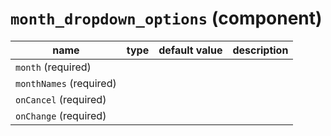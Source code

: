 # `month_dropdown_options` (component)

| name                    | type | default value | description |
| ----------------------- | ---- | ------------- | ----------- |
| `month` (required)      |      |               |             |
| `monthNames` (required) |      |               |             |
| `onCancel` (required)   |      |               |             |
| `onChange` (required)   |      |               |             |
